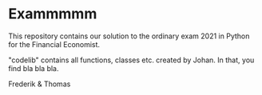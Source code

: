 # Exammmmm

This repository contains our solution to the ordinary exam 2021 in Python for the Financial Economist.

"codelib" contains all functions, classes etc. created by Johan.
In that, you find bla bla bla.

Frederik & Thomas
